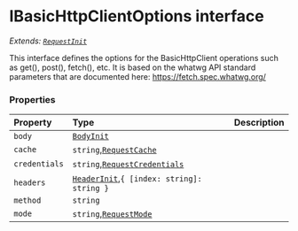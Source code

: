 # IBasicHttpClientOptions interface

_Extends: [`RequestInit`](requestinit.md)_



This interface defines the options for the BasicHttpClient operations such as 
get(), post(), fetch(), etc. It is based on the whatwg API standard 
parameters that are documented here: 
https://fetch.spec.whatwg.org/




### Properties

| Property	   | Type	| Description|
|:-------------|:-------|:-----------|
|`body`      | [`BodyInit`](whatwg-fetch-module.md#types) |  |
|`cache`      | `string`,[`RequestCache`](requestcache.md) |  |
|`credentials`      | `string`,[`RequestCredentials`](requestcredentials.md) |  |
|`headers`      | [`HeaderInit`](whatwg-fetch-module.md#types),`{ [index: string]: string }` |  |
|`method`      | `string` |  |
|`mode`      | `string`,[`RequestMode`](requestmode.md) |  |




